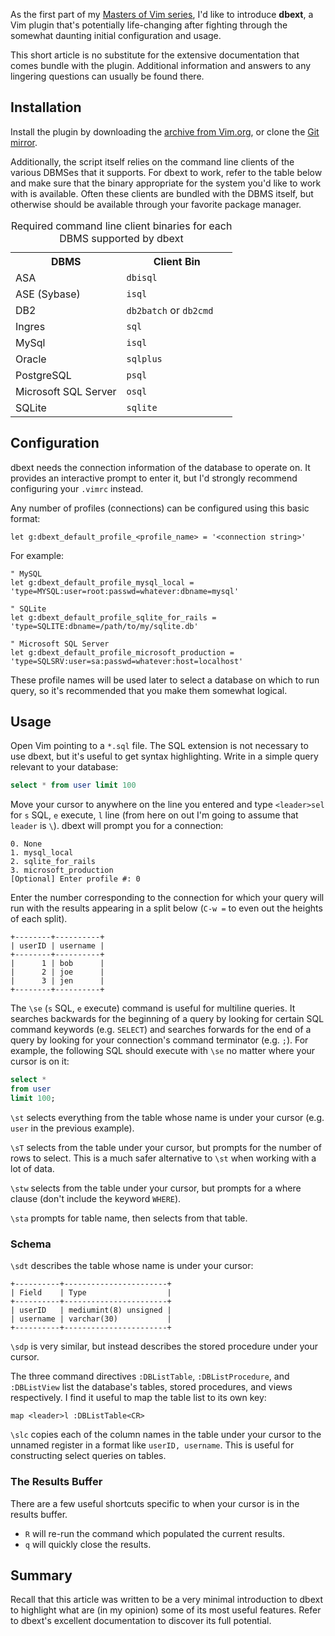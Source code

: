 As the first part of my [Masters of Vim series](/series/masters-of-vim), I'd like to introduce **dbext**, a Vim plugin that's potentially life-changing after fighting through the somewhat daunting initial configuration and usage.

This short article is no substitute for the extensive documentation that comes bundle with the plugin. Additional information and answers to any lingering questions can usually be found there.

Installation
------------

Install the plugin by downloading the [archive from Vim.org](http://www.vim.org/scripts/script.php?script_id=356), or clone the [Git mirror](https://github.com/vim-scripts/dbext.vim).

Additionally, the script itself relies on the command line clients of the various DBMSes that it supports. For dbext to work, refer to the table below and make sure that the binary appropriate for the system you'd like to work with is available. Often these clients are bundled with the DBMS itself, but otherwise should be available through your favorite package manager.

<table>
    <caption>Required command line client binaries for each DBMS supported by dbext</caption>
    <tr>
        <th style="width: 50%;">DBMS</th>
        <th style="width: 50%;">Client Bin</th>
    <tr>
    <tr>
        <td>ASA</td>
        <td><code>dbisql</code></td>
    </tr>
    <tr>
        <td>ASE (Sybase)</td>
        <td><code>isql</code></td>
    </tr>
    <tr>
        <td>DB2</td>
        <td><code>db2batch</code> or <code>db2cmd</code></td>
    </tr>
    <tr>
        <td>Ingres</td>
        <td><code>sql</code></td>
    </tr>
    <tr>
        <td>MySql</td>
        <td><code>isql</code></td>
    </tr>
    <tr>
        <td>Oracle</td>
        <td><code>sqlplus</code></td>
    </tr>
    <tr>
        <td>PostgreSQL</td>
        <td><code>psql</code></td>
    </tr>
    <tr>
        <td>Microsoft SQL Server</td>
        <td><code>osql</code></td>
    </tr>
    <tr>
        <td>SQLite</td>
        <td><code>sqlite</code></td>
    </tr>
</table>

Configuration
-------------

dbext needs the connection information of the database to operate on. It provides an interactive prompt to enter it, but I'd strongly recommend configuring your `.vimrc` instead.

Any number of profiles (connections) can be configured using this basic format:

``` vim
let g:dbext_default_profile_<profile_name> = '<connection string>'
```

For example:

```
" MySQL
let g:dbext_default_profile_mysql_local = 'type=MYSQL:user=root:passwd=whatever:dbname=mysql'

" SQLite
let g:dbext_default_profile_sqlite_for_rails = 'type=SQLITE:dbname=/path/to/my/sqlite.db'

" Microsoft SQL Server
let g:dbext_default_profile_microsoft_production = 'type=SQLSRV:user=sa:passwd=whatever:host=localhost'
```

These profile names will be used later to select a database on which to run query, so it's recommended that you make them somewhat logical.

Usage
-----

Open Vim pointing to a `*.sql` file. The SQL extension is not necessary to use dbext, but it's useful to get syntax highlighting. Write in a simple query relevant to your database:

``` sql
select * from user limit 100
```

Move your cursor to anywhere on the line you entered and type `<leader>sel` for `s` SQL, `e` execute, `l` line (from here on out I'm going to assume that `leader` is `\`). dbext will prompt you for a connection:

```
0. None
1. mysql_local
2. sqlite_for_rails
3. microsoft_production
[Optional] Enter profile #: 0
```

Enter the number corresponding to the connection for which your query will run with the results appearing in a split below (`C-w =` to even out the heights of each split).

```
+--------+----------+
| userID | username |
+--------+----------+
|      1 | bob      |
|      2 | joe      |
|      3 | jen      |
+--------+----------+
```

The `\se` (`s` SQL, `e` execute) command is useful for multiline queries. It searches backwards for the beginning of a query by looking for certain SQL command keywords (e.g. `SELECT`) and searches forwards for the end of a query by looking for your connection's command terminator (e.g. `;`). For example, the following SQL should execute with `\se` no matter where your cursor is on it:

``` sql
select *
from user 
limit 100;
```

`\st` selects everything from the table whose name is under your cursor (e.g. `user` in the previous example).

`\sT` selects from the table under your cursor, but prompts for the number of rows to select. This is a much safer alternative to `\st` when working with  a lot of data.

`\stw` selects from the table under your cursor, but prompts for a where clause (don't include the keyword `WHERE`).

`\sta` prompts for table name, then selects from that table.

### Schema

`\sdt` describes the table whose name is under your cursor:

```
+----------+-----------------------+
| Field    | Type                  |
+----------+-----------------------+
| userID   | mediumint(8) unsigned |
| username | varchar(30)           |
+----------+-----------------------+
```

`\sdp` is very similar, but instead describes the stored procedure under your cursor.

The three command directives `:DBListTable`, `:DBListProcedure`, and `:DBListView` list the database's tables, stored procedures, and views respectively. I find it useful to map the table list to its own key:

``` vim
map <leader>l :DBListTable<CR>
```

`\slc` copies each of the column names in the table under your cursor to the unnamed register in a format like `userID, username`. This is useful for constructing select queries on tables.

### The Results Buffer 

There are a few useful shortcuts specific to when your cursor is in the results buffer.

* `R` will re-run the command which populated the current results.
* `q` will quickly close the results.

Summary
-------

Recall that this article was written to be a very minimal introduction to dbext to highlight what are (in my opinion) some of its most useful features. Refer to dbext's excellent documentation to discover its full potential.

